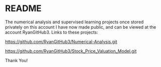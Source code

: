 # README
The numerical analysis and supervised learning projects once stored privately on this account I have now made public, and can be viewed at the account RyanGitHub3.
Links to these projects:

https://github.com/RyanGitHub3/Numerical-Analysis.git

https://github.com/RyanGitHub3/Stock_Price_Valuation_Model.git

Thank You!
